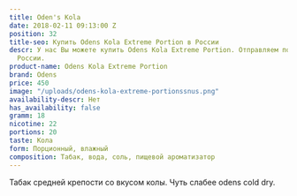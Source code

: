 ```yaml
---
title: Oden's Kola
date: 2018-02-11 09:13:00 Z
position: 32
title-seo: Купить Odens Kola Extreme Portion в России
descr: У нас Вы можете купить Odens Kola Extreme Portion. Отправляем по всей территории
  России.
product-name: Odens Kola Extreme Portion
brand: Odens
price: 450
image: "/uploads/odens-kola-extreme-portionssnus.png"
availability-descr: Нет
has_availability: false
gramm: 18
nicotine: 22
portions: 20
taste: Кола
form: Порционный, влажный
composition: Табак, вода, соль, пищевой ароматизатор
---
```


Табак средней крепости со вкусом колы. Чуть слабее odens cold dry.